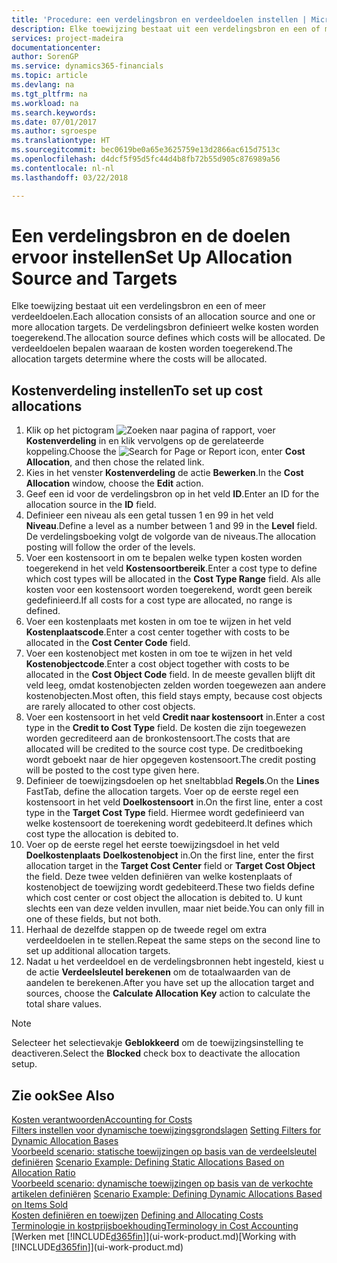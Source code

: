 ```yaml
---
title: 'Procedure: een verdelingsbron en verdeeldoelen instellen | Microsoft Docs'
description: Elke toewijzing bestaat uit een verdelingsbron en een of meer verdeeldoelen. De verdelingsbron definieert welke kosten worden toegerekend. De verdeeldoelen bepalen waaraan de kosten worden toegerekend.
services: project-madeira
documentationcenter: 
author: SorenGP
ms.service: dynamics365-financials
ms.topic: article
ms.devlang: na
ms.tgt_pltfrm: na
ms.workload: na
ms.search.keywords: 
ms.date: 07/01/2017
ms.author: sgroespe
ms.translationtype: HT
ms.sourcegitcommit: bec0619be0a65e3625759e13d2866ac615d7513c
ms.openlocfilehash: d4dcf5f95d5fc44d4b8fb72b55d905c876989a56
ms.contentlocale: nl-nl
ms.lasthandoff: 03/22/2018

---
```

# <a name="set-up-allocation-source-and-targets"></a><span data-ttu-id="ed9b8-105">Een verdelingsbron en de doelen ervoor instellen</span><span class="sxs-lookup"><span data-stu-id="ed9b8-105">Set Up Allocation Source and Targets</span></span>
<span data-ttu-id="ed9b8-106">Elke toewijzing bestaat uit een verdelingsbron en een of meer verdeeldoelen.</span><span class="sxs-lookup"><span data-stu-id="ed9b8-106">Each allocation consists of an allocation source and one or more allocation targets.</span></span> <span data-ttu-id="ed9b8-107">De verdelingsbron definieert welke kosten worden toegerekend.</span><span class="sxs-lookup"><span data-stu-id="ed9b8-107">The allocation source defines which costs will be allocated.</span></span> <span data-ttu-id="ed9b8-108">De verdeeldoelen bepalen waaraan de kosten worden toegerekend.</span><span class="sxs-lookup"><span data-stu-id="ed9b8-108">The allocation targets determine where the costs will be allocated.</span></span>  

## <a name="to-set-up-cost-allocations"></a><span data-ttu-id="ed9b8-109">Kostenverdeling instellen</span><span class="sxs-lookup"><span data-stu-id="ed9b8-109">To set up cost allocations</span></span>  
1.  <span data-ttu-id="ed9b8-110">Klik op het pictogram ![Zoeken naar pagina of rapport](media/ui-search/search_small.png "pictogram Zoeken naar pagina of rapport"), voer **Kostenverdeling** in en klik vervolgens op de gerelateerde koppeling.</span><span class="sxs-lookup"><span data-stu-id="ed9b8-110">Choose the ![Search for Page or Report](media/ui-search/search_small.png "Search for Page or Report icon") icon, enter **Cost Allocation**, and then chose the related link.</span></span>  
2.  <span data-ttu-id="ed9b8-111">Kies in het venster **Kostenverdeling** de actie **Bewerken**.</span><span class="sxs-lookup"><span data-stu-id="ed9b8-111">In the **Cost Allocation** window, choose the **Edit** action.</span></span>  
3.  <span data-ttu-id="ed9b8-112">Geef een id voor de verdelingsbron op in het veld **ID**.</span><span class="sxs-lookup"><span data-stu-id="ed9b8-112">Enter an ID for the allocation source in the **ID** field.</span></span>  
4.  <span data-ttu-id="ed9b8-113">Definieer een niveau als een getal tussen 1 en 99 in het veld **Niveau**.</span><span class="sxs-lookup"><span data-stu-id="ed9b8-113">Define a level as a number between 1 and 99 in the **Level** field.</span></span> <span data-ttu-id="ed9b8-114">De verdelingsboeking volgt de volgorde van de niveaus.</span><span class="sxs-lookup"><span data-stu-id="ed9b8-114">The allocation posting will follow the order of the levels.</span></span>  
5.  <span data-ttu-id="ed9b8-115">Voer een kostensoort in om te bepalen welke typen kosten worden toegerekend in het veld **Kostensoortbereik**.</span><span class="sxs-lookup"><span data-stu-id="ed9b8-115">Enter a cost type to define which cost types will be allocated in the **Cost Type Range** field.</span></span> <span data-ttu-id="ed9b8-116">Als alle kosten voor een kostensoort worden toegerekend, wordt geen bereik gedefinieerd.</span><span class="sxs-lookup"><span data-stu-id="ed9b8-116">If all costs for a cost type are allocated, no range is defined.</span></span>  
6.  <span data-ttu-id="ed9b8-117">Voer een kostenplaats met kosten in om toe te wijzen in het veld **Kostenplaatscode**.</span><span class="sxs-lookup"><span data-stu-id="ed9b8-117">Enter a cost center together with costs to be allocated in the **Cost Center Code** field.</span></span>  
7.  <span data-ttu-id="ed9b8-118">Voer een kostenobject met kosten in om toe te wijzen in het veld **Kostenobjectcode**.</span><span class="sxs-lookup"><span data-stu-id="ed9b8-118">Enter a cost object together with costs to be allocated in the **Cost Object Code** field.</span></span> <span data-ttu-id="ed9b8-119">In de meeste gevallen blijft dit veld leeg, omdat kostenobjecten zelden worden toegewezen aan andere kostenobjecten.</span><span class="sxs-lookup"><span data-stu-id="ed9b8-119">Most often, this field stays empty, because cost objects are rarely allocated to other cost objects.</span></span>  
8.  <span data-ttu-id="ed9b8-120">Voer een kostensoort in het veld **Credit naar kostensoort** in.</span><span class="sxs-lookup"><span data-stu-id="ed9b8-120">Enter a cost type in the **Credit to Cost Type** field.</span></span> <span data-ttu-id="ed9b8-121">De kosten die zijn toegewezen worden gecrediteerd aan de bronkostensoort.</span><span class="sxs-lookup"><span data-stu-id="ed9b8-121">The costs that are allocated will be credited to the source cost type.</span></span> <span data-ttu-id="ed9b8-122">De creditboeking wordt geboekt naar de hier opgegeven kostensoort.</span><span class="sxs-lookup"><span data-stu-id="ed9b8-122">The credit posting will be posted to the cost type given here.</span></span>  
9. <span data-ttu-id="ed9b8-123">Definieer de toewijzingsdoelen op het sneltabblad **Regels**.</span><span class="sxs-lookup"><span data-stu-id="ed9b8-123">On the **Lines** FastTab, define the allocation targets.</span></span> <span data-ttu-id="ed9b8-124">Voer op de eerste regel een kostensoort in het veld **Doelkostensoort** in.</span><span class="sxs-lookup"><span data-stu-id="ed9b8-124">On the first line, enter a cost type in the **Target Cost Type** field.</span></span> <span data-ttu-id="ed9b8-125">Hiermee wordt gedefinieerd van welke kostensoort de toerekening wordt gedebiteerd.</span><span class="sxs-lookup"><span data-stu-id="ed9b8-125">It defines which cost type the allocation is debited to.</span></span>  
10. <span data-ttu-id="ed9b8-126">Voer op de eerste regel het eerste toewijzingsdoel in het veld **Doelkostenplaats** **Doelkostenobject** in.</span><span class="sxs-lookup"><span data-stu-id="ed9b8-126">On the first line, enter the first allocation target in the **Target Cost Center** field or **Target Cost Object** the field.</span></span> <span data-ttu-id="ed9b8-127">Deze twee velden definiëren van welke kostenplaats of kostenobject de toewijzing wordt gedebiteerd.</span><span class="sxs-lookup"><span data-stu-id="ed9b8-127">These two fields define which cost center or cost object the allocation is debited to.</span></span> <span data-ttu-id="ed9b8-128">U kunt slechts een van deze velden invullen, maar niet beide.</span><span class="sxs-lookup"><span data-stu-id="ed9b8-128">You can only fill in one of these fields, but not both.</span></span>  
11. <span data-ttu-id="ed9b8-129">Herhaal de dezelfde stappen op de tweede regel om extra verdeeldoelen in te stellen.</span><span class="sxs-lookup"><span data-stu-id="ed9b8-129">Repeat the same steps on the second line to set up additional allocation targets.</span></span>  
12. <span data-ttu-id="ed9b8-130">Nadat u het verdeeldoel en de verdelingsbronnen hebt ingesteld, kiest u de actie **Verdeelsleutel berekenen** om de totaalwaarden van de aandelen te berekenen.</span><span class="sxs-lookup"><span data-stu-id="ed9b8-130">After you have set up the allocation target and sources, choose the **Calculate Allocation Key** action to calculate the total share values.</span></span>  

> [!NOTE]  
>  <span data-ttu-id="ed9b8-131">Selecteer het selectievakje **Geblokkeerd** om de toewijzingsinstelling te deactiveren.</span><span class="sxs-lookup"><span data-stu-id="ed9b8-131">Select the **Blocked** check box to deactivate the allocation setup.</span></span>  

## <a name="see-also"></a><span data-ttu-id="ed9b8-132">Zie ook</span><span class="sxs-lookup"><span data-stu-id="ed9b8-132">See Also</span></span>  
[<span data-ttu-id="ed9b8-133">Kosten verantwoorden</span><span class="sxs-lookup"><span data-stu-id="ed9b8-133">Accounting for Costs</span></span>](finance-manage-cost-accounting.md)  
 <span data-ttu-id="ed9b8-134">[Filters instellen voor dynamische toewijzingsgrondslagen](finance-setting-filters-for-dynamic-allocation-bases.md) </span><span class="sxs-lookup"><span data-stu-id="ed9b8-134">[Setting Filters for Dynamic Allocation Bases](finance-setting-filters-for-dynamic-allocation-bases.md) </span></span>  
 <span data-ttu-id="ed9b8-135">[Voorbeeld scenario: statische toewijzingen op basis van de verdeelsleutel definiëren](finance-scenario-example-defining-static-allocations-based-on-allocation-ratio.md) </span><span class="sxs-lookup"><span data-stu-id="ed9b8-135">[Scenario Example: Defining Static Allocations Based on Allocation Ratio](finance-scenario-example-defining-static-allocations-based-on-allocation-ratio.md) </span></span>  
 <span data-ttu-id="ed9b8-136">[Voorbeeld scenario: dynamische toewijzingen op basis van de verkochte artikelen definiëren](finance-scenario-example-defining-dynamic-allocations-based-on-items-sold.md) </span><span class="sxs-lookup"><span data-stu-id="ed9b8-136">[Scenario Example: Defining Dynamic Allocations Based on Items Sold](finance-scenario-example-defining-dynamic-allocations-based-on-items-sold.md) </span></span>  
 <span data-ttu-id="ed9b8-137">[Kosten definiëren en toewijzen](finance-define-and-allocate-costs.md) </span><span class="sxs-lookup"><span data-stu-id="ed9b8-137">[Defining and Allocating Costs](finance-define-and-allocate-costs.md) </span></span>  
 [<span data-ttu-id="ed9b8-138">Terminologie in kostprijsboekhouding</span><span class="sxs-lookup"><span data-stu-id="ed9b8-138">Terminology in Cost Accounting</span></span>](finance-terminology-in-cost-accounting.md)  
 <span data-ttu-id="ed9b8-139">[Werken met [!INCLUDE[d365fin](includes/d365fin_md.md)]](ui-work-product.md)</span><span class="sxs-lookup"><span data-stu-id="ed9b8-139">[Working with [!INCLUDE[d365fin](includes/d365fin_md.md)]](ui-work-product.md)</span></span>

